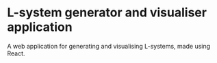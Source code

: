# L-system generator and visualiser application

A web application for generating and visualising L-systems, made using React.

